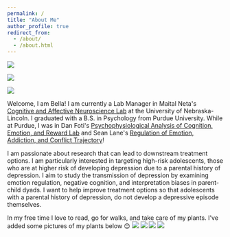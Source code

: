 ```yaml
---
permalink: /
title: "About Me"
author_profile: true
redirect_from: 
  - /about/
  - /about.html
---
```


![](https://github.com/bellapeckinpaugh/bellapeckinpaugh.github.io/tree/master/images/purduelogo.jpeg) 

![](unllogo.png)

<img src="https://github.com/bellapeckinpaugh/bellapeckinpaugh.github.io/tree/master/images/purduelogo.jpeg">

Welcome, I am Bella! I am currently a Lab Manager in Maital Neta's [Cognitive and Affective Neuroscience Lab](https://canlab.unl.edu/) at the University of Nebraska-Lincoln. I graduated with a B.S. in Psychology from Purdue University. While at Purdue, I was in Dan Foti's [Psychophysiological Analysis of Cognition, Emotion, and Reward Lab](https://www.pacer-lab.com/) and Sean Lane's [Regulation of Emotion, Addiction, and Conflict Trajectory](https://reactlab.wixsite.com/reactlab)! 


I am passionate about research that can lead to downstream treatment options. I am particularly interested in targeting high-risk adolescents, those who are at higher risk of developing depression due to a parental history of depression. I aim to study the transmission of depression by examining emotion regulation, negative cognition, and interpretation biases in parent-child dyads. I want to help improve treatment options so that adolescents with a parental history of depression, do not develop a depressive episode themselves.



In my free time I love to read, go for walks, and take care of my plants. I've added some pictures of my plants below 😊
![]("pothos1.jpg") ![]("succulent1.jpg") ![]("philodendron1.jpg") ![]("succulent2.jpg")
